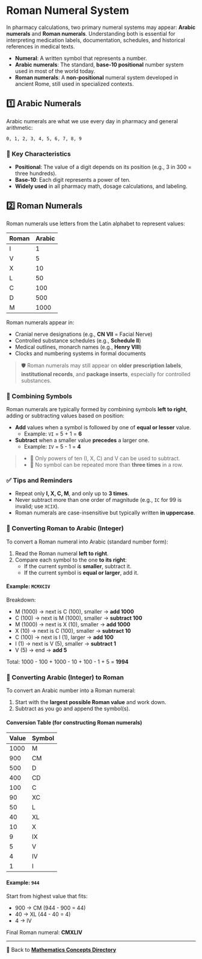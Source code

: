 # Roman Numeral System

<!-- 
## Reference

Pharmacy Calculations, 6e; Morton Publishing | Chapter 1
-->

In pharmacy calculations, two primary numeral systems may appear: **Arabic numerals** and **Roman numerals**. Understanding both is essential for interpreting medication labels, documentation, schedules, and historical references in medical texts.

- **Numeral**: A written symbol that represents a number.
- **Arabic numerals**: The standard, **base-10 positional** number system used in most of the world today.
- **Roman numerals**: A **non-positional** numeral system developed in ancient Rome, still used in specialized contexts.

## 1️⃣ Arabic Numerals

Arabic numerals are what we use every day in pharmacy and general arithmetic:

`0, 1, 2, 3, 4, 5, 6, 7, 8, 9`

### 🔑 Key Characteristics

- **Positional**: The value of a digit depends on its position (e.g., 3 in 300 = three hundreds).
- **Base-10**: Each digit represents a power of ten.
- **Widely used** in all pharmacy math, dosage calculations, and labeling.

## 2️⃣ Roman Numerals

Roman numerals use letters from the Latin alphabet to represent values:

| Roman | Arabic |
|--------|--------|
| I      | 1      |
| V      | 5      |
| X      | 10     |
| L      | 50     |
| C      | 100    |
| D      | 500    |
| M      | 1000   |

Roman numerals appear in:

- Cranial nerve designations (e.g., **CN VII** = Facial Nerve)
- Controlled substance schedules (e.g., **Schedule II**)
- Medical outlines, monarch names (e.g., **Henry VIII**)
- Clocks and numbering systems in formal documents

> 🛡️ Roman numerals may still appear on **older prescription labels**, **institutional records**, and **package inserts**, especially for controlled substances.

### 🧮 Combining Symbols

Roman numerals are typically formed by combining symbols **left to right**, adding or subtracting values based on position:

- **Add** values when a symbol is followed by one of **equal or lesser** value.
  - Example: `VI` = 5 + 1 = **6**
- **Subtract** when a smaller value **precedes** a larger one.
  - Example: `IV` = 5 - 1 = **4**

> - 🚨 Only powers of ten (I, X, C) and V can be used to subtract.
> - 🚨 No symbol can be repeated more than **three times** in a row.

### ✅ Tips and Reminders

- Repeat only **I, X, C, M**, and only up to **3 times**.
- Never subtract more than one order of magnitude (e.g., `IC` for 99 is invalid; use `XCIX`).
- Roman numerals are case-insensitive but typically written **in uppercase**.

### 🔁 Converting Roman to Arabic (Integer)

To convert a Roman numeral into Arabic (standard number form):

1. Read the Roman numeral **left to right**.
2. Compare each symbol to the one **to its right**:
   - If the current symbol is **smaller**, subtract it.
   - If the current symbol is **equal or larger**, add it.

#### Example: `MCMXCIV`

Breakdown:

- M (1000) → next is C (100), smaller → **add 1000**
- C (100) → next is M (1000), smaller → **subtract 100**
- M (1000) → next is X (10), smaller → **add 1000**
- X (10) → next is C (100), smaller → **subtract 10**
- C (100) → next is I (1), larger → **add 100**
- I (1) → next is V (5), smaller → **subtract 1**
- V (5) → end → **add 5**

Total: 1000 - 100 + 1000 - 10 + 100 - 1 + 5 = **1994**

### 🔁 Converting Arabic (Integer) to Roman

To convert an Arabic number into a Roman numeral:

1. Start with the **largest possible Roman value** and work down.
2. Subtract as you go and append the symbol(s).

#### Conversion Table (for constructing Roman numerals)

| Value | Symbol |
|--------|--------|
| 1000  | M      |
| 900   | CM     |
| 500   | D      |
| 400   | CD     |
| 100   | C      |
| 90    | XC     |
| 50    | L      |
| 40    | XL     |
| 10    | X      |
| 9     | IX     |
| 5     | V      |
| 4     | IV     |
| 1     | I      |

#### Example: `944`

Start from highest value that fits:

- 900 → CM (944 - 900 = 44)
- 40 → XL (44 - 40 = 4)
- 4 → IV

Final Roman numeral: **CMXLIV**

---

🔗 Back to [**Mathematics Concepts Directory**](./readme.md)
